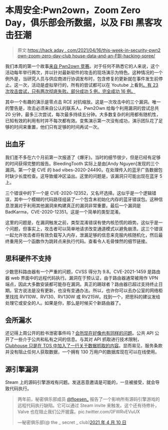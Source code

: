 # 本周安全:Pwn2own，Zoom Zero Day，俱乐部会所数据，以及 FBI 黑客攻击狂潮

> 原文:[https://hack aday . com/2021/04/16/this-week-in-security-pwn2 own-zoom-zero-day-club house-data-and-an-FBI-hacking-spree/](https://hackaday.com/2021/04/16/this-week-in-security-pwn2own-zoom-zero-day-clubhouse-data-and-an-fbi-hacking-spree/)

我们本周的第一个故事[来自 Pwn2own 竞赛](https://www.zerodayinitiative.com/blog/2021/4/2/pwn2own-2021-schedule-and-live-results)。对于任何不熟悉它的人来说，这个活动每年举行两次，并以针对最新软件的攻击的现场演示为特色。这种情况的一个例外是，当研究人员与供应商进行协调发布时，包含修复的更新就在事件发生前停止。这一次，活动是虚拟举行的，所有的尝试都可以在 Youtube 上看到[。有 23 次攻击尝试，只有两次彻底失败。部分成功 5 例，完全成功 16 例。](https://www.youtube.com/watch?v=dA3aIMgRFY8)

其中一个有趣的演示是零点击 RCE 对抗缩放。这是一次攻击中的三个漏洞。唯一的警告是，攻击必须来自公认的联系人。Pwn2Own 给每个利用漏洞的尝试总共 20 分钟，最多三次尝试，每次最多持续五分钟。大多数复杂的利用都有随机性，已知有效的利用有时并不每次都有效。变焦演示第一次没有成功，演示团队花了足够的时间来重置，他们只有足够的时间再试一次。

## 出血牙

我们差不多在六个月前第一次报道了《爆牙》。当时的细节很少，但是已经有足够的时间获得完整的报告。BleedingTooth 实际上是由[Andy Nguyen]发现的三个漏洞。第一个是 CVE 的 bad vibes-2020-24490。在处理传入的蓝牙广告数据包时缺少长度检查。这导致缓冲区溢出。这里的问题是，该漏洞只可能出现在蓝牙 5 上。

三个错误中的下一个是 CVE-2020-12352，又名坏选择。这似乎是一个逻辑错误，其中一个模糊的代码路径组装了一个包含未初始化内存的蓝牙错误包。这种信息泄漏对于利用其他漏洞来构建真正的漏洞非常重要。最后一个漏洞是 BadKarma，CVE-2020-12351。这是一个简单的类型混淆。

这里的问题是，在漏洞触发之前，类型混淆错误有使内核恐慌的趋势。这似乎是一个问题，但事实上，攻击者可以简单地请求改变通道模式以避免崩溃。这三个错误一起允许攻击者将有效负载写入内存，泄漏足够的信息来克服内核随机化，然后最终重用另一个函数作为跳转点来执行代码。查看令人毛骨悚然的细节链接。

## 思科硬件不支持

少数思科路由器有一个严重的问题，CVSS 得分为 9.8。CVE-2021-1459 是路由器 web 界面中的远程代码执行。漏洞在于预认证，由于路由器通常被用作 VPN 端点，因此大多数安装都可能存在漏洞。真正的踢球者？路由器已超过支持终止日期。官方说法是没有更新，也没有变通办法。所以，也许你可以去办公室的网络柜里找找 RV110W、RV130、RV130W 或 RV215W。找到一个，把思科的建议发给处理它或安全的人。如果是你，那么是时候买个新路由器了。

## 会所漏水

还记得上周公开的脸书泄密事件吗？[会所现在好像也有同样的问题](https://cybernews.com/security/clubhouse-data-leak-1-3-million-user-records-leaked-for-free-online/)。公共 API 公开了一些介于公共和私有之间的信息。与其对 API 抓取进行技术限制， [Clubhouse 只是在 TOS 中加入了一行关于数据抓取的内容](https://cybernews.com/security/not-ideal-from-a-privacy-standpoint-clubhouse-api-lets-anyone-scrape-public-user-data/)。显而易见，服务条款并没有阻止任何人获取数据，一个拥有 130 万用户的数据库现在可以在线使用。

## 源引擎漏洞

Steam 上的源码引擎游戏有问题。发送恶意邀请是可能的，一旦被接受，就会导致代码执行。

> 两年前，秘密俱乐部成员 [@floesen_](https://twitter.com/floesen_?ref_src=twsrc%5Etfw) 报告了一个影响所有源码引擎游戏的远程代码执行缺陷。它可以通过 Steam invite 来触发。这个还有待修补，Valve 也在阻止我们公开披露。pic.twitter.com/0FWRvEVuUX
> 
> —秘密俱乐部(@ the _ secret _ club)[2021 年 4 月 10 日](https://twitter.com/the_secret_club/status/1380868759129296900?ref_src=twsrc%5Etfw)